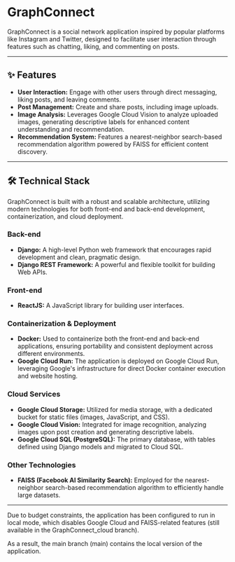 # GraphConnect

GraphConnect is a social network application inspired by popular platforms like Instagram and Twitter, designed to facilitate user interaction through features such as chatting, liking, and commenting on posts.

---

## ✨ Features

* **User Interaction:** Engage with other users through direct messaging, liking posts, and leaving comments.
* **Post Management:** Create and share posts, including image uploads.
* **Image Analysis:** Leverages Google Cloud Vision to analyze uploaded images, generating descriptive labels for enhanced content understanding and recommendation.
* **Recommendation System:** Features a nearest-neighbor search-based recommendation algorithm powered by FAISS for efficient content discovery.

---

## 🛠 Technical Stack

GraphConnect is built with a robust and scalable architecture, utilizing modern technologies for both front-end and back-end development, containerization, and cloud deployment.

### **Back-end**

* **Django:** A high-level Python web framework that encourages rapid development and clean, pragmatic design.
* **Django REST Framework:** A powerful and flexible toolkit for building Web APIs.

### **Front-end**

* **ReactJS:** A JavaScript library for building user interfaces.

### **Containerization & Deployment**

* **Docker:** Used to containerize both the front-end and back-end applications, ensuring portability and consistent deployment across different environments.
* **Google Cloud Run:** The application is deployed on Google Cloud Run, leveraging Google's infrastructure for direct Docker container execution and website hosting.

### **Cloud Services**

* **Google Cloud Storage:** Utilized for media storage, with a dedicated bucket for static files (images, JavaScript, and CSS).
* **Google Cloud Vision:** Integrated for image recognition, analyzing images upon post creation and generating descriptive labels.
* **Google Cloud SQL (PostgreSQL):** The primary database, with tables defined using Django models and migrated to Cloud SQL.

### **Other Technologies**

* **FAISS (Facebook AI Similarity Search):** Employed for the nearest-neighbor search-based recommendation algorithm to efficiently handle large datasets.

---
Due to budget constraints, the application has been configured to run in local mode, which disables Google Cloud and FAISS-related features (still available in the GraphConnect_cloud branch).

As a result, the main branch (main) contains the local version of the application.
